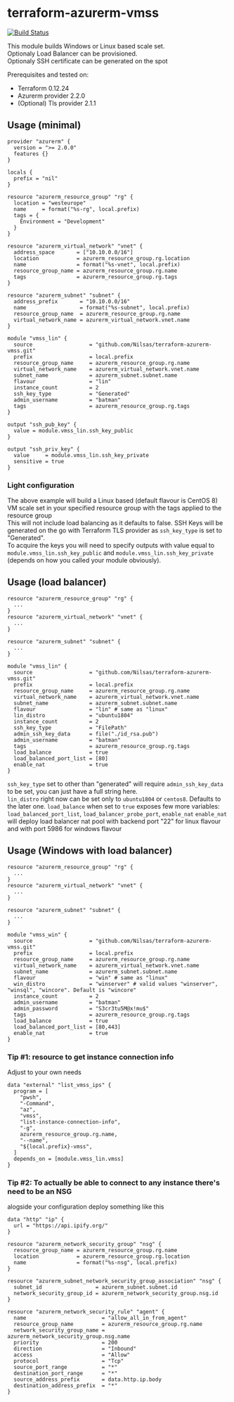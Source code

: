 # terraform-azurerm-vmss

[![Build Status](https://dev.azure.com/NilsasFirantas/tf-modules/_apis/build/status/Nilsas.terraform-azurerm-vmss-terratest?branchName=master)](https://dev.azure.com/NilsasFirantas/tf-modules/_build/latest?definitionId=11&branchName=master)

This module builds Windows or Linux based scale set. <br /> 
Optionaly Load Balancer can be provisioned. <br />
Optionaly SSH certificate can be generated on the spot <br />

Prerequisites and tested on:
- Terraform 0.12.24
- Azurerm provider 2.2.0
- (Optional) Tls provider 2.1.1

## Usage (minimal)

```hcl
provider "azurerm" {
  version = ">= 2.0.0"
  features {}
}

locals {
  prefix = "nil"
}

resource "azurerm_resource_group" "rg" {
  location = "westeurope"
  name     = format("%s-rg", local.prefix)
  tags = {
    Environment = "Development"
  }
}

resource "azurerm_virtual_network" "vnet" {
  address_space       = ["10.10.0.0/16"]
  location            = azurerm_resource_group.rg.location
  name                = format("%s-vnet", local.prefix)
  resource_group_name = azurerm_resource_group.rg.name
  tags                = azurerm_resource_group.rg.tags
}

resource "azurerm_subnet" "subnet" {
  address_prefix       = "10.10.0.0/16"
  name                 = format("%s-subnet", local.prefix)
  resource_group_name  = azurerm_resource_group.rg.name
  virtual_network_name = azurerm_virtual_network.vnet.name
}

module "vmss_lin" {
  source                  = "github.com/Nilsas/terraform-azurerm-vmss.git"
  prefix                  = local.prefix
  resource_group_name     = azurerm_resource_group.rg.name
  virtual_network_name    = azurerm_virtual_network.vnet.name
  subnet_name             = azurerm_subnet.subnet.name
  flavour                 = "lin"
  instance_count          = 2
  ssh_key_type            = "Generated"
  admin_username          = "batman"
  tags                    = azurerm_resource_group.rg.tags
}

output "ssh_pub_key" {
  value = module.vmss_lin.ssh_key_public
}

output "ssh_priv_key" {
  value     = module.vmss_lin.ssh_key_private
  sensitive = true
}
```

### Light configuration
The above example will build a Linux based (default flavour is CentOS 8) VM scale set in your specified resource group with the tags applied to the resource group <br />
This will not include load balancing as it defaults to false.
SSH Keys will be generated on the go with Terraform TLS provider as `ssh_key_type` is set to "Generated".<br /> 
To acquire the keys you will need to specify outputs with value equal to `module.vmss_lin.ssh_key_public` and `module.vmss_lin.ssh_key_private` (depends on how you called your module obviously).


## Usage (load balancer)

```hcl
resource "azurerm_resource_group" "rg" {
  ...
}
resource "azurerm_virtual_network" "vnet" {
  ...
}

resource "azurerm_subnet" "subnet" {
  ...
}

module "vmss_lin" {
  source                  = "github.com/Nilsas/terraform-azurerm-vmss.git"
  prefix                  = local.prefix
  resource_group_name     = azurerm_resource_group.rg.name
  virtual_network_name    = azurerm_virtual_network.vnet.name
  subnet_name             = azurerm_subnet.subnet.name
  flavour                 = "lin" # same as "linux"
  lin_distro              = "ubuntu1804"
  instance_count          = 2
  ssh_key_type            = "FilePath"
  admin_ssh_key_data      = file("./id_rsa.pub")
  admin_username          = "batman"
  tags                    = azurerm_resource_group.rg.tags
  load_balance            = true
  load_balanced_port_list = [80]
  enable_nat              = true
}
```

`ssh_key_type` set to other than "generated" will require `admin_ssh_key_data` to be set, you can just have a full string here. <br />
`lin_distro` right now can be set only to `ubuntu1804` or `centos8`. Defaults to the later one.
`load_balance` when set to `true` exposes few more variables: `load_balanced_port_list`, `load_balancer_probe_port`, `enable_nat`
`enable_nat` will deploy load balancer nat pool with backend port "22" for linux flavour and with port 5986 for windows flavour

## Usage (Windows with load balancer)

```hcl
resource "azurerm_resource_group" "rg" {
  ...
}
resource "azurerm_virtual_network" "vnet" {
  ...
}

resource "azurerm_subnet" "subnet" {
  ...
}

module "vmss_win" {
  source                  = "github.com/Nilsas/terraform-azurerm-vmss.git"
  prefix                  = local.prefix
  resource_group_name     = azurerm_resource_group.rg.name
  virtual_network_name    = azurerm_virtual_network.vnet.name
  subnet_name             = azurerm_subnet.subnet.name
  flavour                 = "win" # same as "linux"
  win_distro              = "winserver" # valid values "winserver", "winsql", "wincore". Default is "wincore"
  instance_count          = 2
  admin_username          = "batman"
  admin_password          = "S3cr3tu5M@x!mu$"
  tags                    = azurerm_resource_group.rg.tags
  load_balance            = true
  load_balanced_port_list = [80,443]
  enable_nat              = true
}
```

### Tip #1: resource to get instance connection info
Adjust to your own needs
```hcl
data "external" "list_vmss_ips" {
  program = [
    "pwsh",
    "-Command",
    "az",
    "vmss",
    "list-instance-connection-info",
    "-g",
    azurerm_resource_group.rg.name,
    "--name",
    "${local.prefix}-vmss",
  ]
  depends_on = [module.vmss_lin.vmss]
}
```

### Tip #2: To actually be able to connect to any instance there's need to be an NSG
alogside your configuration deploy something like this
```hcl
data "http" "ip" {
  url = "https://api.ipify.org/"
}

resource "azurerm_network_security_group" "nsg" {
  resource_group_name = azurerm_resource_group.rg.name
  location            = azurerm_resource_group.rg.location
  name                = format("%s-nsg", local.prefix)
}

resource "azurerm_subnet_network_security_group_association" "nsg" {
  subnet_id                 = azurerm_subnet.subnet.id
  network_security_group_id = azurerm_network_security_group.nsg.id
}

resource "azurerm_network_security_rule" "agent" {
  name                        = "allow_all_in_from_agent"
  resource_group_name         = azurerm_resource_group.rg.name
  network_security_group_name = azurerm_network_security_group.nsg.name
  priority                    = 200
  direction                   = "Inbound"
  access                      = "Allow"
  protocol                    = "Tcp"
  source_port_range           = "*"
  destination_port_range      = "*"
  source_address_prefix       = data.http.ip.body
  destination_address_prefix  = "*"
}
```